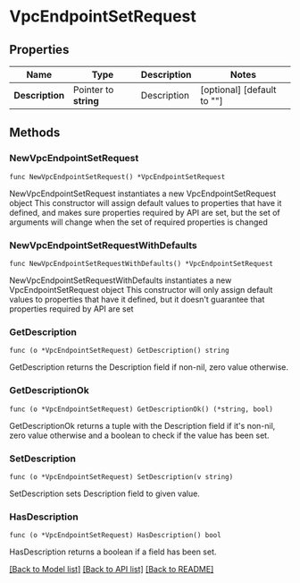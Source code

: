 # VpcEndpointSetRequest

## Properties

Name | Type | Description | Notes
------------ | ------------- | ------------- | -------------
**Description** | Pointer to **string** | Description | [optional] [default to ""]

## Methods

### NewVpcEndpointSetRequest

`func NewVpcEndpointSetRequest() *VpcEndpointSetRequest`

NewVpcEndpointSetRequest instantiates a new VpcEndpointSetRequest object
This constructor will assign default values to properties that have it defined,
and makes sure properties required by API are set, but the set of arguments
will change when the set of required properties is changed

### NewVpcEndpointSetRequestWithDefaults

`func NewVpcEndpointSetRequestWithDefaults() *VpcEndpointSetRequest`

NewVpcEndpointSetRequestWithDefaults instantiates a new VpcEndpointSetRequest object
This constructor will only assign default values to properties that have it defined,
but it doesn't guarantee that properties required by API are set

### GetDescription

`func (o *VpcEndpointSetRequest) GetDescription() string`

GetDescription returns the Description field if non-nil, zero value otherwise.

### GetDescriptionOk

`func (o *VpcEndpointSetRequest) GetDescriptionOk() (*string, bool)`

GetDescriptionOk returns a tuple with the Description field if it's non-nil, zero value otherwise
and a boolean to check if the value has been set.

### SetDescription

`func (o *VpcEndpointSetRequest) SetDescription(v string)`

SetDescription sets Description field to given value.

### HasDescription

`func (o *VpcEndpointSetRequest) HasDescription() bool`

HasDescription returns a boolean if a field has been set.


[[Back to Model list]](../README.md#documentation-for-models) [[Back to API list]](../README.md#documentation-for-api-endpoints) [[Back to README]](../README.md)


